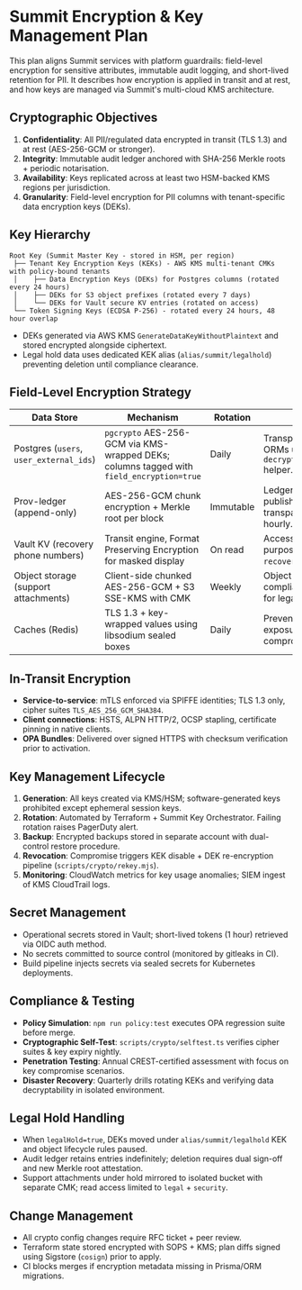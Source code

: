 # Summit Encryption & Key Management Plan

This plan aligns Summit services with platform guardrails: field-level encryption for sensitive attributes, immutable audit
logging, and short-lived retention for PII. It describes how encryption is applied in transit and at rest, and how keys are
managed via Summit's multi-cloud KMS architecture.

## Cryptographic Objectives

1. **Confidentiality**: All PII/regulated data encrypted in transit (TLS 1.3) and at rest (AES-256-GCM or stronger).
2. **Integrity**: Immutable audit ledger anchored with SHA-256 Merkle roots + periodic notarisation.
3. **Availability**: Keys replicated across at least two HSM-backed KMS regions per jurisdiction.
4. **Granularity**: Field-level encryption for PII columns with tenant-specific data encryption keys (DEKs).

## Key Hierarchy

```
Root Key (Summit Master Key - stored in HSM, per region)
 ├── Tenant Key Encryption Keys (KEKs) - AWS KMS multi-tenant CMKs with policy-bound tenants
 │    ├── Data Encryption Keys (DEKs) for Postgres columns (rotated every 24 hours)
 │    ├── DEKs for S3 object prefixes (rotated every 7 days)
 │    └── DEKs for Vault secure KV entries (rotated on access)
 └── Token Signing Keys (ECDSA P-256) - rotated every 24 hours, 48 hour overlap
```

* DEKs generated via AWS KMS `GenerateDataKeyWithoutPlaintext` and stored encrypted alongside ciphertext.
* Legal hold data uses dedicated KEK alias (`alias/summit/legalhold`) preventing deletion until compliance clearance.

## Field-Level Encryption Strategy

| Data Store | Mechanism | Rotation | Notes |
| --- | --- | --- | --- |
| Postgres (`users`, `user_external_ids`) | `pgcrypto` AES-256-GCM via KMS-wrapped DEKs; columns tagged with `field_encryption=true` | Daily | Transparent to ORMs using `decrypt_at_runtime` helper. |
| Prov-ledger (append-only) | AES-256-GCM chunk encryption + Merkle root per block | Immutable | Ledger hash published to transparency log hourly. |
| Vault KV (recovery phone numbers) | Transit engine, Format Preserving Encryption for masked display | On read | Access requires purpose-tag `mfa-recovery`. |
| Object storage (support attachments) | Client-side chunked AES-256-GCM + S3 SSE-KMS with CMK | Weekly | Object Lock in compliance mode for legal hold. |
| Caches (Redis) | TLS 1.3 + key-wrapped values using libsodium sealed boxes | Daily | Prevents plaintext exposure if cache compromised. |

## In-Transit Encryption

* **Service-to-service**: mTLS enforced via SPIFFE identities; TLS 1.3 only, cipher suites `TLS_AES_256_GCM_SHA384`.
* **Client connections**: HSTS, ALPN HTTP/2, OCSP stapling, certificate pinning in native clients.
* **OPA Bundles**: Delivered over signed HTTPS with checksum verification prior to activation.

## Key Management Lifecycle

1. **Generation**: All keys created via KMS/HSM; software-generated keys prohibited except ephemeral session keys.
2. **Rotation**: Automated by Terraform + Summit Key Orchestrator. Failing rotation raises PagerDuty alert.
3. **Backup**: Encrypted backups stored in separate account with dual-control restore procedure.
4. **Revocation**: Compromise triggers KEK disable + DEK re-encryption pipeline (`scripts/crypto/rekey.mjs`).
5. **Monitoring**: CloudWatch metrics for key usage anomalies; SIEM ingest of KMS CloudTrail logs.

## Secret Management

* Operational secrets stored in Vault; short-lived tokens (1 hour) retrieved via OIDC auth method.
* No secrets committed to source control (monitored by gitleaks in CI).
* Build pipeline injects secrets via sealed secrets for Kubernetes deployments.

## Compliance & Testing

* **Policy Simulation**: `npm run policy:test` executes OPA regression suite before merge.
* **Cryptographic Self-Test**: `scripts/crypto/selftest.ts` verifies cipher suites & key expiry nightly.
* **Penetration Testing**: Annual CREST-certified assessment with focus on key compromise scenarios.
* **Disaster Recovery**: Quarterly drills rotating KEKs and verifying data decryptability in isolated environment.

## Legal Hold Handling

* When `legalHold=true`, DEKs moved under `alias/summit/legalhold` KEK and object lifecycle rules paused.
* Audit ledger retains entries indefinitely; deletion requires dual sign-off and new Merkle root attestation.
* Support attachments under hold mirrored to isolated bucket with separate CMK; read access limited to `legal` + `security`.

## Change Management

* All crypto config changes require RFC ticket + peer review.
* Terraform state stored encrypted with SOPS + KMS; plan diffs signed using Sigstore (`cosign`) prior to apply.
* CI blocks merges if encryption metadata missing in Prisma/ORM migrations.

